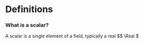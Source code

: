 # Definitions

### What is a scalar?

A scalar is a single element of a field, typically a real $$ \Real $
